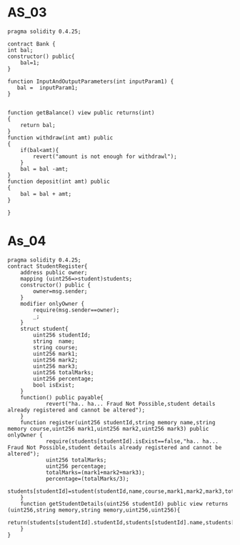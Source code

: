 # AS_03
    pragma solidity 0.4.25;

    contract Bank {
    int bal;
    constructor() public{
        bal=1;
    }

    function InputAndOutputParameters(int inputParam1) {
       bal =  inputParam1;
    }


    function getBalance() view public returns(int)
    {
        return bal;
    }
    function withdraw(int amt) public
    {
        if(bal<amt){
            revert("amount is not enough for withdrawl");
        }
        bal = bal -amt;
    }
    function deposit(int amt) public
    {
        bal = bal + amt;
    }

    }


# As_04
    pragma solidity 0.4.25;
    contract StudentRegister{
        address public owner;
        mapping (uint256=>student)students;
        constructor() public {
            owner=msg.sender;
        }
        modifier onlyOwner {
            require(msg.sender==owner);
            _;
        }
        struct student{
            uint256 studentId;
            string  name;
            string course;
            uint256 mark1;
            uint256 mark2;
            uint256 mark3;
            uint256 totalMarks;
            uint256 percentage;
            bool isExist;   
        }
        function() public payable{
                revert("ha.. ha... Fraud Not Possible,student details already registered and cannot be altered");
        }
        function register(uint256 studentId,string memory name,string memory course,uint256 mark1,uint256 mark2,uint256 mark3) public onlyOwner {
                require(students[studentId].isExist==false,"ha.. ha... Fraud Not Possible,student details already registered and cannot be altered");
                uint256 totalMarks;
                uint256 percentage;
                totalMarks=(mark1+mark2+mark3);
                percentage=(totalMarks/3);       
                students[studentId]=student(studentId,name,course,mark1,mark2,mark3,totalMarks,percentage,true);
        }       
        function getStudentDetails(uint256 studentId) public view returns (uint256,string memory,string memory,uint256,uint256){
            return(students[studentId].studentId,students[studentId].name,students[studentId].course,students[studentId].totalMarks,students[studentId].percentage);
        }
    }
